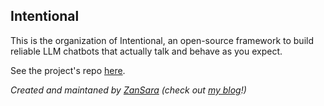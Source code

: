 ## Intentional

This is the organization of Intentional, an open-source framework to build reliable LLM chatbots that actually talk and behave as you expect.

See the project's repo [here](https://github.com/intentional-ai/intentional).

_Created and maintaned by [ZanSara](https://github.com/ZanSara) (check out [my blog](https://zansara.dev)!)_

<!--

**Here are some ideas to get you started:**

🙋‍♀️ A short introduction - what is your organization all about?
🌈 Contribution guidelines - how can the community get involved?
👩‍💻 Useful resources - where can the community find your docs? Is there anything else the community should know?
🍿 Fun facts - what does your team eat for breakfast?
🧙 Remember, you can do mighty things with the power of [Markdown](https://docs.github.com/github/writing-on-github/getting-started-with-writing-and-formatting-on-github/basic-writing-and-formatting-syntax)
-->
